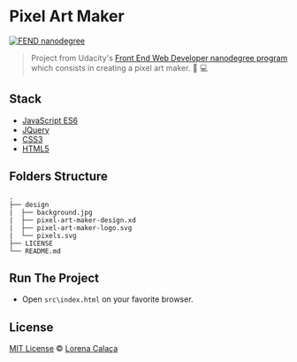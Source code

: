 # Pixel Art Maker

[![FEND nanodegree](https://img.shields.io/badge/udacity-FEND-02b3e4.svg?style=flat-square)](https://udacity.com/course/front-end-web-developer-nanodegree--nd001/)

> Project from Udacity's [Front End Web Developer nanodegree program](https://udacity.com/course/front-end-web-developer-nanodegree--nd001/) which consists in creating a pixel art maker. :art: :computer:

## Stack

- [JavaScript ES6](http://es6-features.org)
- [JQuery](https://jquery.com/)
- [CSS3](https://developer.mozilla.org/en-US/docs/Web/CSS/CSS3)
- [HTML5](https://developer.mozilla.org/pt-BR/docs/Web/HTML/HTML5)

## Folders Structure

```
.
├── design
|  ├── background.jpg
|  ├── pixel-art-maker-design.xd
|  ├── pixel-art-maker-logo.svg
|  └── pixels.svg
├── LICENSE
└── README.md
```

## Run The Project

- Open `src\index.html` on your favorite browser.

## License
[MIT License](https://github.com/calaca/fend-pixel-art-maker/blob/master/LICENSE) © [Lorena Calaça](http://calaca.github.io/)
